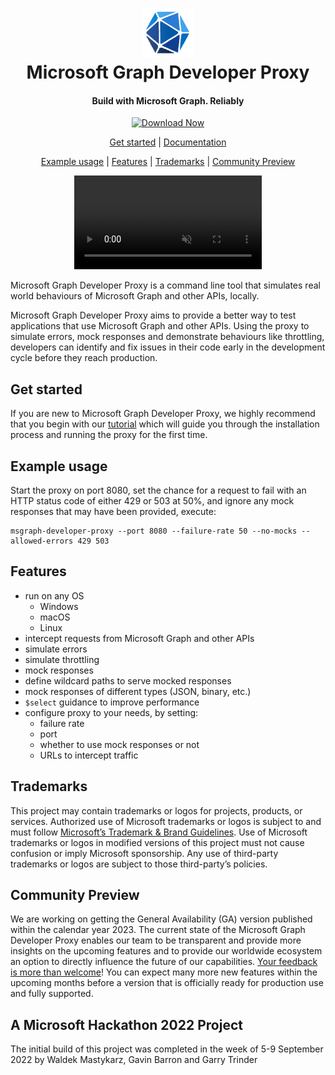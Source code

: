 <h1 align="center">
    <img alt="Microsoft Graph Developer Proxy" src="./samples/img/graph.png" height="78" />
  <br>Microsoft Graph Developer Proxy<br>
</h1>

<h4 align="center">
  Build with Microsoft Graph. Reliably 
</h4>
 
<p align="center">
    <a href="https://github.com/microsoftgraph/msgraph-developer-proxy/releases/latest">
        <img alt="Download Now" src="https://img.shields.io/badge/download-now-green?style=for-the-badge">
    </a>
</p>

<p align="center">
  <a href="#get-started">Get started</a> |
  <a href="https://github.com/microsoftgraph/msgraph-developer-proxy/wiki/">Documentation</a>
</p>

<p align="center">
  <a href="#example-usage">Example usage</a> |
  <a href="#features">Features</a> |
  <a href="#trademarks">Trademarks</a> |
  <a href="#community-preview">Community Preview</a>
</p>

<p align="center">
<video src="https://user-images.githubusercontent.com/11563347/204810331-8479815d-0d69-4793-aea6-fed737b7d15c.mp4" data-canonical-src="https://user-images.githubusercontent.com/11563347/204810331-8479815d-0d69-4793-aea6-fed737b7d15c.mp4" controls="controls" muted="muted" class="d-block rounded-bottom-2 border-top width-fit" style="max-height:640px;" autoplay>
  </video>
</p>

Microsoft Graph Developer Proxy is a command line tool that simulates real world behaviours of Microsoft Graph and other APIs, locally.

Microsoft Graph Developer Proxy aims to provide a better way to test applications that use Microsoft Graph and other APIs. Using the proxy to simulate errors, mock responses and demonstrate behaviours like throttling, developers can identify and fix issues in their code early in the development cycle before they reach production.

## Get started

If you are new to Microsoft Graph Developer Proxy, we highly recommend that you begin with our [tutorial](https://github.com/microsoftgraph/msgraph-developer-proxy/wiki/Get-started) which will guide you through the installation process and running the proxy for the first time.

## Example usage

Start the proxy on port 8080, set the chance for a request to fail with an HTTP status code of either 429 or 503 at 50%, and ignore any mock responses that may have been provided, execute:

```
msgraph-developer-proxy --port 8080 --failure-rate 50 --no-mocks --allowed-errors 429 503
```

## Features

- run on any OS
  - Windows
  - macOS
  - Linux
- intercept requests from Microsoft Graph and other APIs
- simulate errors
- simulate throttling
- mock responses
- define wildcard paths to serve mocked responses
- mock responses of different types (JSON, binary, etc.)
- `$select` guidance to improve performance
- configure proxy to your needs, by setting:
  - failure rate
  - port
  - whether to use mock responses or not
  - URLs to intercept traffic

## Trademarks

This project may contain trademarks or logos for projects, products, or services. Authorized use of Microsoft trademarks or logos is subject to and must follow [Microsoft’s Trademark & Brand Guidelines](https://www.microsoft.com/en-us/legal/intellectualproperty/trademarks/usage/general). Use of Microsoft trademarks or logos in modified versions of this project must not cause confusion or imply Microsoft sponsorship. Any use of third-party trademarks or logos are subject to those third-party’s policies.

## Community Preview

We are working on getting the General Availability (GA) version published within the calendar year 2023. The current state of the Microsoft Graph Developer Proxy enables our team to be transparent and provide more insights on the upcoming features and to provide our worldwide ecosystem an option to directly influence the future of our capabilities. [Your feedback is more than welcome](https://github.com/microsoftgraph/msgraph-developer-proxy/issues)! You can expect many more new features within the upcoming months before a version that is officially ready for production use and fully supported.

## A Microsoft Hackathon 2022 Project

The initial build of this project was completed in the week of 5-9 September 2022 by Waldek Mastykarz, Gavin Barron and Garry Trinder

